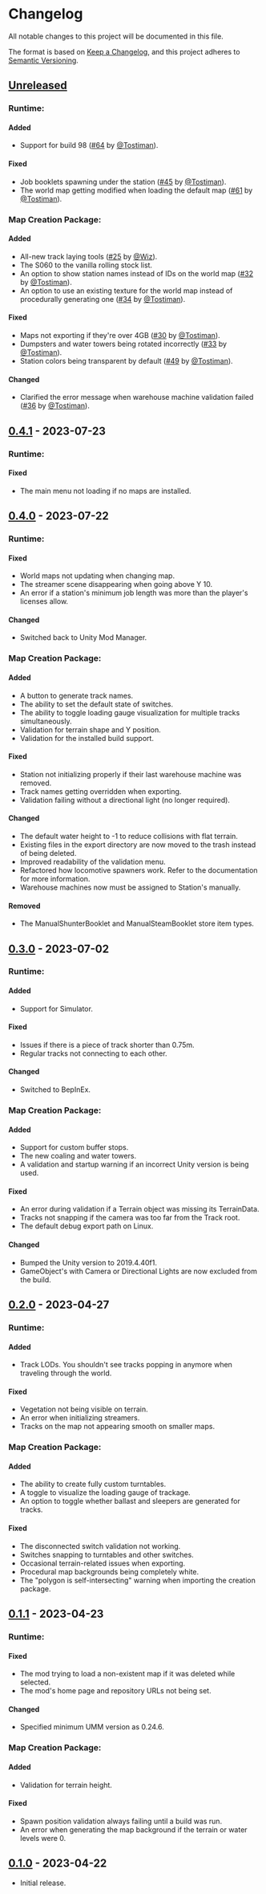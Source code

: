 # Changelog

All notable changes to this project will be documented in this file.

The format is based on [Keep a Changelog](https://keepachangelog.com/en/1.1.0/),
and this project adheres to [Semantic Versioning](https://semver.org/spec/v2.0.0.html).

## [Unreleased]
### Runtime:
#### Added
- Support for build 98 ([#64] by [@Tostiman]).
 
#### Fixed
- Job booklets spawning under the station ([#45] by [@Tostiman]).
- The world map getting modified when loading the default map ([#61] by [@Tostiman]).

### Map Creation Package:
#### Added
- All-new track laying tools ([#25] by [@Wiz]).
- The S060 to the vanilla rolling stock list.
- An option to show station names instead of IDs on the world map ([#32] by [@Tostiman]).
- An option to use an existing texture for the world map instead of procedurally generating one ([#34] by [@Tostiman]).

#### Fixed
- Maps not exporting if they're over 4GB ([#30] by [@Tostiman]).
- Dumpsters and water towers being rotated incorrectly ([#33] by [@Tostiman]).
- Station colors being transparent by default ([#49] by [@Tostiman]).

#### Changed
- Clarified the error message when warehouse machine validation failed ([#36] by [@Tostiman]).


## [0.4.1] - 2023-07-23
### Runtime:
#### Fixed
- The main menu not loading if no maps are installed.


## [0.4.0] - 2023-07-22
### Runtime:
#### Fixed
- World maps not updating when changing map.
- The streamer scene disappearing when going above Y 10.
- An error if a station's minimum job length was more than the player's licenses allow.
#### Changed
- Switched back to Unity Mod Manager.

### Map Creation Package:
#### Added
- A button to generate track names.
- The ability to set the default state of switches.
- The ability to toggle loading gauge visualization for multiple tracks simultaneously.
- Validation for terrain shape and Y position.
- Validation for the installed build support.

#### Fixed
- Station not initializing properly if their last warehouse machine was removed.
- Track names getting overridden when exporting.
- Validation failing without a directional light (no longer required).

#### Changed
- The default water height to -1 to reduce collisions with flat terrain.
- Existing files in the export directory are now moved to the trash instead of being deleted.
- Improved readability of the validation menu.
- Refactored how locomotive spawners work. Refer to the documentation for more information.
- Warehouse machines now must be assigned to Station's manually.

#### Removed
- The ManualShunterBooklet and ManualSteamBooklet store item types.


## [0.3.0] - 2023-07-02
### Runtime:
#### Added
- Support for Simulator.

#### Fixed
- Issues if there is a piece of track shorter than 0.75m.
- Regular tracks not connecting to each other.

#### Changed
- Switched to BepInEx.

### Map Creation Package:
#### Added
- Support for custom buffer stops.
- The new coaling and water towers.
- A validation and startup warning if an incorrect Unity version is being used.

#### Fixed
- An error during validation if a Terrain object was missing its TerrainData.
- Tracks not snapping if the camera was too far from the Track root.
- The default debug export path on Linux.

#### Changed
- Bumped the Unity version to 2019.4.40f1.
- GameObject's with Camera or Directional Lights are now excluded from the build.


## [0.2.0] - 2023-04-27
### Runtime:
#### Added
- Track LODs. You shouldn't see tracks popping in anymore when traveling through the world.

#### Fixed
- Vegetation not being visible on terrain.
- An error when initializing streamers.
- Tracks on the map not appearing smooth on smaller maps.

### Map Creation Package:
#### Added
- The ability to create fully custom turntables.
- A toggle to visualize the loading gauge of trackage.
- An option to toggle whether ballast and sleepers are generated for tracks.

#### Fixed
- The disconnected switch validation not working.
- Switches snapping to turntables and other switches.
- Occasional terrain-related issues when exporting.
- Procedural map backgrounds being completely white.
- The "polygon is self-intersecting" warning when importing the creation package.


## [0.1.1] - 2023-04-23
### Runtime:
#### Fixed
- The mod trying to load a non-existent map if it was deleted while selected.
- The mod's home page and repository URLs not being set.

#### Changed
- Specified minimum UMM version as 0.24.6.

### Map Creation Package:
#### Added
- Validation for terrain height.

#### Fixed
- Spawn position validation always failing until a build was run.
- An error when generating the map background if the terrain or water levels were 0.


## [0.1.0] - 2023-04-22
- Initial release.


<!-- Users -->
[@Tostiman]: https://github.com/t0stiman
[@Wiz]: https://github.com/WhistleWiz

<!-- Pull Requests -->
[#25]: https://github.com/Insprill/dv-mapify/pull/25
[#30]: https://github.com/Insprill/dv-mapify/pull/30
[#32]: https://github.com/Insprill/dv-mapify/pull/32
[#33]: https://github.com/Insprill/dv-mapify/pull/33
[#34]: https://github.com/Insprill/dv-mapify/pull/34
[#36]: https://github.com/Insprill/dv-mapify/pull/36
[#45]: https://github.com/Insprill/dv-mapify/pull/45
[#49]: https://github.com/Insprill/dv-mapify/pull/49
[#61]: https://github.com/Insprill/dv-mapify/pull/61
[#64]: https://github.com/Insprill/dv-mapify/pull/64

<!-- Diffs -->
[Unreleased]: https://github.com/Insprill/dv-mapify/compare/v0.4.1...HEAD
[0.4.1]: https://github.com/Insprill/dv-mapify/compare/v0.4.0...v0.4.1
[0.4.0]: https://github.com/Insprill/dv-mapify/compare/v0.3.0...v0.4.0
[0.3.0]: https://github.com/Insprill/dv-mapify/compare/v0.2.0...v0.3.0
[0.2.0]: https://github.com/Insprill/dv-mapify/compare/v0.1.1...v0.2.0
[0.1.1]: https://github.com/Insprill/dv-mapify/compare/v0.1.0...v0.1.1
[0.1.0]: https://github.com/Insprill/dv-mapify/releases/tag/v0.1.0
